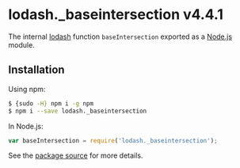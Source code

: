 # lodash._baseintersection v4.4.1

The internal [lodash](https://lodash.com/) function `baseIntersection` exported as a [Node.js](https://nodejs.org/) module.

## Installation

Using npm:
```bash
$ {sudo -H} npm i -g npm
$ npm i --save lodash._baseintersection
```

In Node.js:
```js
var baseIntersection = require('lodash._baseintersection');
```

See the [package source](https://github.com/lodash/lodash/blob/4.4.1-npm-packages/lodash._baseintersection) for more details.
